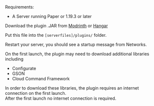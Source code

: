 Requirements:

*   A Server running Paper or 1.19.3 or later

Download the plugin .JAR from [Modrinth](https://modrinth.com/plugin/networks) or [Hangar](https://hangar.papermc.io/NanoFlux/Networks)

Put this file into the `[serverfiles]/plugins/` folder.

Restart your server, you should see a startup message from Networks.

On the first launch, the plugin may need to download additional libraries including

*   Configurate
*   GSON
*   Cloud Command Framework

In order to download these libraries, the plugin requires an internet connection on the first launch.  
After the first launch no internet connection is required.